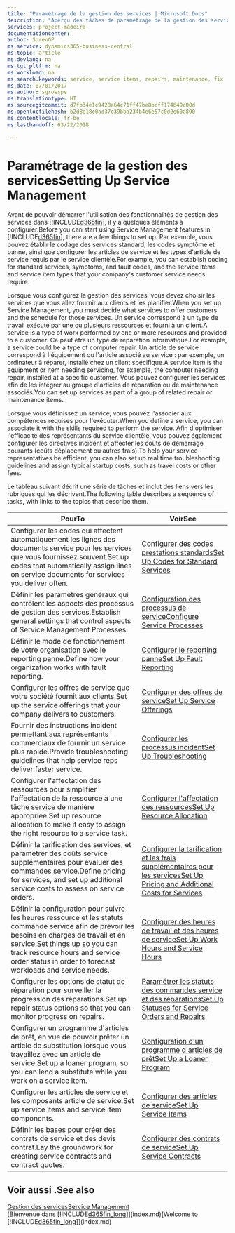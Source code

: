 ```yaml
---
title: "Paramétrage de la gestion des services | Microsoft Docs"
description: "Aperçu des tâches de paramétrage de la gestion des services en fonction de la manière dont vos partenaires gère leurs services."
services: project-madeira
documentationcenter: 
author: SorenGP
ms.service: dynamics365-business-central
ms.topic: article
ms.devlang: na
ms.tgt_pltfrm: na
ms.workload: na
ms.search.keywords: service, service items, repairs, maintenance, fix
ms.date: 07/01/2017
ms.author: sgroespe
ms.translationtype: HT
ms.sourcegitcommit: d7fb34e1c9428a64c71ff47be8bcff174649c00d
ms.openlocfilehash: b2d8e18c0ad37c39bba234b4e6e57c0d2e60a890
ms.contentlocale: fr-be
ms.lasthandoff: 03/22/2018

---
```


# <a name="setting-up-service-management"></a><span data-ttu-id="9ddfe-103">Paramétrage de la gestion des services</span><span class="sxs-lookup"><span data-stu-id="9ddfe-103">Setting Up Service Management</span></span>
<span data-ttu-id="9ddfe-104">Avant de pouvoir démarrer l'utilisation des fonctionnalités de gestion des services dans [!INCLUDE[d365fin](includes/d365fin_md.md)], il y a quelques éléments à configurer.</span><span class="sxs-lookup"><span data-stu-id="9ddfe-104">Before you can start using Service Management features in [!INCLUDE[d365fin](includes/d365fin_md.md)], there are a few things to set up.</span></span> <span data-ttu-id="9ddfe-105">Par exemple, vous pouvez établir le codage des services standard, les codes symptôme et panne, ainsi que configurer les articles de service et les types d'article de service requis par le service clientèle.</span><span class="sxs-lookup"><span data-stu-id="9ddfe-105">For example, you can establish coding for standard services, symptoms, and fault codes, and the service items and service item types that your company's customer service needs require.</span></span>  

<span data-ttu-id="9ddfe-106">Lorsque vous configurez la gestion des services, vous devez choisir les services que vous allez fournir aux clients et les planifier.</span><span class="sxs-lookup"><span data-stu-id="9ddfe-106">When you set up Service Management, you must decide what services to offer customers and the schedule for those services.</span></span> <span data-ttu-id="9ddfe-107">Un service correspond à un type de travail exécuté par une ou plusieurs ressources et fourni à un client.</span><span class="sxs-lookup"><span data-stu-id="9ddfe-107">A service is a type of work performed by one or more resources and provided to a customer.</span></span> <span data-ttu-id="9ddfe-108">Ce peut être un type de réparation informatique.</span><span class="sxs-lookup"><span data-stu-id="9ddfe-108">For example, a service could be a type of computer repair.</span></span> <span data-ttu-id="9ddfe-109">Un article de service correspond à l'équipement ou l'article associé au service : par exemple, un ordinateur à réparer, installé chez un client spécifique.</span><span class="sxs-lookup"><span data-stu-id="9ddfe-109">A service item is the equipment or item needing servicing, for example, the computer needing repair, installed at a specific customer.</span></span> <span data-ttu-id="9ddfe-110">Vous pouvez configurer les services afin de les intégrer au groupe d'articles de réparation ou de maintenance associés.</span><span class="sxs-lookup"><span data-stu-id="9ddfe-110">You can set up services as part of a group of related repair or maintenance items.</span></span>  
  
<span data-ttu-id="9ddfe-111">Lorsque vous définissez un service, vous pouvez l'associer aux compétences requises pour l'exécuter.</span><span class="sxs-lookup"><span data-stu-id="9ddfe-111">When you define a service, you can associate it with the skills required to perform the service.</span></span> <span data-ttu-id="9ddfe-112">Afin d'optimiser l'efficacité des représentants du service clientèle, vous pouvez également configurer les directives incident et affecter les coûts de démarrage courants (coûts déplacement ou autres frais).</span><span class="sxs-lookup"><span data-stu-id="9ddfe-112">To help your service representatives be efficient, you can also set up real time troubleshooting guidelines and assign typical startup costs, such as travel costs or other fees.</span></span>  

<span data-ttu-id="9ddfe-113">Le tableau suivant décrit une série de tâches et inclut des liens vers les rubriques qui les décrivent.</span><span class="sxs-lookup"><span data-stu-id="9ddfe-113">The following table describes a sequence of tasks, with links to the topics that describe them.</span></span>  
  
| <span data-ttu-id="9ddfe-114">Pour</span><span class="sxs-lookup"><span data-stu-id="9ddfe-114">To</span></span> | <span data-ttu-id="9ddfe-115">Voir</span><span class="sxs-lookup"><span data-stu-id="9ddfe-115">See</span></span> |
| --- | --- |
| <span data-ttu-id="9ddfe-116">Configurer les codes qui affectent automatiquement les lignes des documents service pour les services que vous fournissez souvent.</span><span class="sxs-lookup"><span data-stu-id="9ddfe-116">Set up codes that automatically assign lines on service documents for services you deliver often.</span></span> |[<span data-ttu-id="9ddfe-117">Configurer des codes prestations standards</span><span class="sxs-lookup"><span data-stu-id="9ddfe-117">Set Up Codes for Standard Services</span></span>](service-how-setup-service-coding.md)|
| <span data-ttu-id="9ddfe-118">Définir les paramètres généraux qui contrôlent les aspects des processus de gestion des services.</span><span class="sxs-lookup"><span data-stu-id="9ddfe-118">Establish general settings that control aspects of Service Management Processes.</span></span>|[<span data-ttu-id="9ddfe-119">Configuration des processus de service</span><span class="sxs-lookup"><span data-stu-id="9ddfe-119">Configure Service Processes</span></span>](service-setup-service-processes.md)|
| <span data-ttu-id="9ddfe-120">Définir le mode de fonctionnement de votre organisation avec le reporting panne.</span><span class="sxs-lookup"><span data-stu-id="9ddfe-120">Define how your organization works with fault reporting.</span></span> |[<span data-ttu-id="9ddfe-121">Configurer le reporting panne</span><span class="sxs-lookup"><span data-stu-id="9ddfe-121">Set Up Fault Reporting</span></span>](service-how-setup-fault-reporting.md) |
| <span data-ttu-id="9ddfe-122">Configurer les offres de service que votre société fournit aux clients.</span><span class="sxs-lookup"><span data-stu-id="9ddfe-122">Set up the service offerings that your company delivers to customers.</span></span>|[<span data-ttu-id="9ddfe-123">Configurer des offres de service</span><span class="sxs-lookup"><span data-stu-id="9ddfe-123">Set Up Service Offerings</span></span>](service-how-setup-service-offerings.md)|
| <span data-ttu-id="9ddfe-124">Fournir des instructions incident permettant aux représentants commerciaux de fournir un service plus rapide.</span><span class="sxs-lookup"><span data-stu-id="9ddfe-124">Provide troubleshooting guidelines that help service reps deliver faster service.</span></span> |[<span data-ttu-id="9ddfe-125">Configurer les processus incident</span><span class="sxs-lookup"><span data-stu-id="9ddfe-125">Set Up Troubleshooting</span></span>](service-how-setup-troubleshooting.md) |
| <span data-ttu-id="9ddfe-126">Configurer l'affectation des ressources pour simplifier l'affectation de la ressource à une tâche service de manière appropriée.</span><span class="sxs-lookup"><span data-stu-id="9ddfe-126">Set up resource allocation to make it easy to assign the right resource to a service task.</span></span> |[<span data-ttu-id="9ddfe-127">Configurer l'affectation des ressources</span><span class="sxs-lookup"><span data-stu-id="9ddfe-127">Set Up Resource Allocation</span></span>](service-how-setup-resource-allocation.md) |
| <span data-ttu-id="9ddfe-128">Définir la tarification des services, et paramétrer des coûts service supplémentaires pour évaluer des commandes service.</span><span class="sxs-lookup"><span data-stu-id="9ddfe-128">Define pricing for services, and set up additional service costs to assess on service orders.</span></span> |[<span data-ttu-id="9ddfe-129">Configurer la tarification et les frais supplémentaires pour les services</span><span class="sxs-lookup"><span data-stu-id="9ddfe-129">Set Up Pricing and Additional Costs for Services</span></span>](service-how-setup-service-costs-pricing.md)|
| <span data-ttu-id="9ddfe-130">Définir la configuration pour suivre les heures ressource et les statuts commande service afin de prévoir les besoins en charges de travail et en service.</span><span class="sxs-lookup"><span data-stu-id="9ddfe-130">Set things up so you can track resource hours and service order status in order to forecast workloads and service needs.</span></span>|[<span data-ttu-id="9ddfe-131">Configurer des heures de travail et des heures de service</span><span class="sxs-lookup"><span data-stu-id="9ddfe-131">Set Up Work Hours and Service Hours</span></span>](service-how-setup-work-service-hours.md)|
| <span data-ttu-id="9ddfe-132">Configurer les options de statut de réparation pour surveiller la progression des réparations.</span><span class="sxs-lookup"><span data-stu-id="9ddfe-132">Set up repair status options so that you can monitor progress on repairs.</span></span> | [<span data-ttu-id="9ddfe-133">Paramétrer les statuts des commandes service et des réparations</span><span class="sxs-lookup"><span data-stu-id="9ddfe-133">Set Up Statuses for Service Orders and Repairs</span></span>](service-order-repair-status.md)|
| <span data-ttu-id="9ddfe-134">Configurer un programme d'articles de prêt, en vue de pouvoir prêter un article de substitution lorsque vous travaillez avec un article de service.</span><span class="sxs-lookup"><span data-stu-id="9ddfe-134">Set up a loaner program, so you can lend a substitute while you work on a service item.</span></span> |[<span data-ttu-id="9ddfe-135">Configuration d'un programme d'articles de prêt</span><span class="sxs-lookup"><span data-stu-id="9ddfe-135">Set Up a Loaner Program</span></span>](service-how-setup-loaner-program.md) |
| <span data-ttu-id="9ddfe-136">Configurer les articles de service et les composants article de service.</span><span class="sxs-lookup"><span data-stu-id="9ddfe-136">Set up service items and service item components.</span></span> |[<span data-ttu-id="9ddfe-137">Configurer des articles de service</span><span class="sxs-lookup"><span data-stu-id="9ddfe-137">Set Up Service Items</span></span>](service-how-setup-service-items.md) |
| <span data-ttu-id="9ddfe-138">Définir les bases pour créer des contrats de service et des devis contrat.</span><span class="sxs-lookup"><span data-stu-id="9ddfe-138">Lay the groundwork for creating service contracts and contract quotes.</span></span> |[<span data-ttu-id="9ddfe-139">Configurer des contrats de service</span><span class="sxs-lookup"><span data-stu-id="9ddfe-139">Set Up Service Contracts</span></span>](service-how-setup-service-contracts.md) |

## <a name="see-also"></a><span data-ttu-id="9ddfe-140">Voir aussi .</span><span class="sxs-lookup"><span data-stu-id="9ddfe-140">See also</span></span>
[<span data-ttu-id="9ddfe-141">Gestion des services</span><span class="sxs-lookup"><span data-stu-id="9ddfe-141">Service Management</span></span>](service-service.md)  
<span data-ttu-id="9ddfe-142">[Bienvenue dans [!INCLUDE[d365fin_long](includes/d365fin_long_md.md)]](index.md)</span><span class="sxs-lookup"><span data-stu-id="9ddfe-142">[Welcome to [!INCLUDE[d365fin_long](includes/d365fin_long_md.md)]](index.md)</span></span>  

